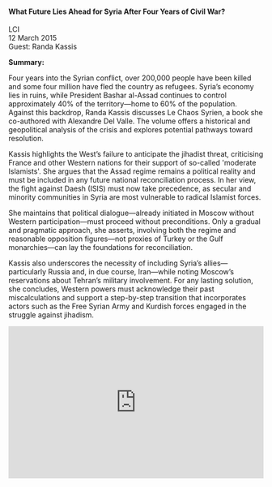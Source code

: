<h4>What Future Lies Ahead for Syria After Four Years of Civil War?</h4>

LCI  
12 March 2015  
Guest: Randa Kassis

<b>Summary:</b>

Four years into the Syrian conflict, over 200,000 people have been killed and some four million have fled the country as refugees. Syria’s economy lies in ruins, while President Bashar al-Assad continues to control approximately 40% of the territory—home to 60% of the population. Against this backdrop, Randa Kassis discusses Le Chaos Syrien, a book she co-authored with Alexandre Del Valle. The volume offers a historical and geopolitical analysis of the crisis and explores potential pathways toward resolution.

Kassis highlights the West’s failure to anticipate the jihadist threat, criticising France and other Western nations for their support of so-called 'moderate Islamists'. She argues that the Assad regime remains a political reality and must be included in any future national reconciliation process. In her view, the fight against Daesh (ISIS) must now take precedence, as secular and minority communities in Syria are most vulnerable to radical Islamist forces.

She maintains that political dialogue—already initiated in Moscow without Western participation—must proceed without preconditions. Only a gradual and pragmatic approach, she asserts, involving both the regime and reasonable opposition figures—not proxies of Turkey or the Gulf monarchies—can lay the foundations for reconciliation.

Kassis also underscores the necessity of including Syria’s allies—particularly Russia and, in due course, Iran—while noting Moscow’s reservations about Tehran’s military involvement. For any lasting solution, she concludes, Western powers must acknowledge their past miscalculations and support a step-by-step transition that incorporates actors such as the Free Syrian Army and Kurdish forces engaged in the struggle against jihadism.

<p></p>
<center>
<div style="display: flex; justify-content: center; position:relative;width: 100%;height: 300px;"><iframe
    src="https://iframe.mediadelivery.net/embed/460223/98a68de4-921a-49ab-8125-102b936a9714?autoplay=false&loop=false&muted=false&preload=true&responsive=true"
    loading="lazy" style="border:0;height:100%;width: 520px;"
    allow="accelerometer;gyroscope;autoplay;encrypted-media;picture-in-picture;" allowfullscreen="true"></iframe>
</div>
</center>  
<p></p>	
